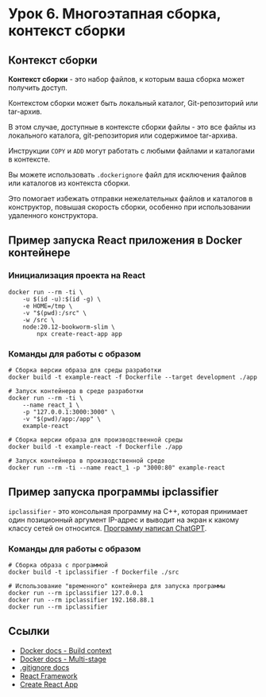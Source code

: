 # Урок 6. Многоэтапная сборка, контекст сборки

## Контекст сборки

**Контекст сборки** - это набор файлов, к которым ваша сборка может получить доступ.

Контекстом сборки может быть локальный каталог, Git-репозиторий или tar-архив.

В этом случае, доступные в контексте сборки файлы - это все файлы из локального каталога, git-репозитория или содержимое tar-архива.

Инструкции `COPY` и `ADD` могут работать с любыми файлами и каталогами в контексте.

Вы можете использовать `.dockerignore` файл для исключения файлов или каталогов из контекста сборки.

Это помогает избежать отправки нежелательных файлов и каталогов в конструктор, повышая скорость сборки, особенно при использовании удаленного конструктора.

## Пример запуска React приложения в Docker контейнере

### Инициализация проекта на React

```shell
docker run --rm -ti \
    -u $(id -u):$(id -g) \
    -e HOME=/tmp \
    -v "$(pwd):/src" \
    -w /src \
    node:20.12-bookworm-slim \
        npx create-react-app app
```

### Команды для работы с образом

```shell
# Сборка версии образа для среды разработки
docker build -t example-react -f Dockerfile --target development ./app

# Запуск контейнера в среде разработки
docker run --rm -ti \
    --name react_1 \
    -p "127.0.0.1:3000:3000" \
    -v "$(pwd)/app:/app" \
    example-react

# Сборка версии образа для производственной среды
docker build -t example-react -f Dockerfile ./app

# Запуск контейнера в производственной среде
docker run --rm -ti --name react_1 -p "3000:80" example-react
```

## Пример запуска программы ipclassifier

`ipclassifier` - это консольная программу на C++, которая принимает один позиционный аргумент IP-адрес и выводит на экран к какому классу сетей он относится. [Программу написал ChatGPT](https://chatgpt.com/share/54469448-66d6-44ac-bfee-64f6b20ed30a).

### Команды для работы с образом

```shell
# Сборка образа с программой
docker build -t ipclassifier -f Dockerfile ./src

# Использование "временного" контейнера для запуска программы
docker run --rm ipclassifier 127.0.0.1
docker run --rm ipclassifier 192.168.88.1
docker run --rm ipclassifier
```

## Ссылки

* [Docker docs - Build context](https://docs.docker.com/build/building/context/)
* [Docker docs - Multi-stage](https://docs.docker.com/build/guide/multi-stage/)
* [.gitignore docs](https://git-scm.com/docs/gitignore)
* [React Framework](https://react.dev/)
* [Create React App](https://create-react-app.dev/)
